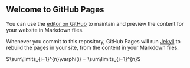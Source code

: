 ## Welcome to GitHub Pages

You can use the [editor on GitHub](https://github.com/Locsey/Locsey.github.io/edit/main/index.md) to maintain and preview the content for your website in Markdown files.

Whenever you commit to this repository, GitHub Pages will run [Jekyll](https://jekyllrb.com/) to rebuild the pages in your site, from the content in your Markdown files.

$\sum\limits_{i=1}^{n}\varphi(i) = \sum\limits_{i=1}^{n}$

